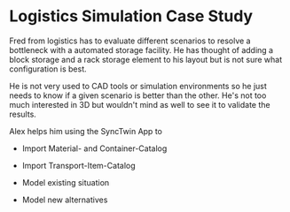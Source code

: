 # Logistics Simulation Case Study

Fred from logistics has to evaluate different scenarios to resolve a bottleneck with a automated storage facility. 
He has thought of adding a block storage and a rack storage element to his layout but is not sure what configuration is best. 

He is not very used to CAD tools or simulation environments so he just needs to know if a given scenario is better than the other. 
He's not too much interested in 3D but wouldn't mind as well to see it to validate the results.

Alex helps him using the SyncTwin App to

* Import Material- and Container-Catalog

* Import Transport-Item-Catalog

* Model existing situation

* Model new alternatives
